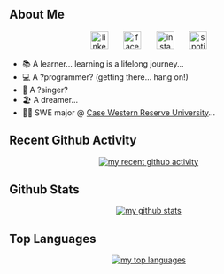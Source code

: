 ## About Me

<p align="center">
    <a href="https://www.linkedin.com/in/sue-nguyen-/"><img width="32px" alt="linkedin-logo" title="my linkedin" src="https://i.imgur.com/XUZw40U.png"/></a>
  &#8287;&#8287;&#8287;&#8287;&#8287;
  <a href="https://www.facebook.com/nhatthu242/"><img width="32px" alt="facebook-logo" title="my facebook" src="https://i.imgur.com/mjR9oaO.png"></a>
  &#8287;&#8287;&#8287;&#8287;&#8287;
  <a href="https://www.instagram.com/sueenguyenn/"><img width="32px" alt="instagram-logo" title="my instagram" src="https://i.imgur.com/HkEJ5K4.png"/></a>
  &#8287;&#8287;&#8287;&#8287;&#8287;
  <a href="https://open.spotify.com/user/314dmmw5cuxq4tvamzmjiglhllum"><img width="32px" alt="spotify-logo" title="my spotify" src="https://i.imgur.com/qvdqtsc.png"/></a>
</p>

- 📚 A learner... learning is a lifelong journey...
- 💻 A ?programmer? (getting there... hang on!)
- 🎤 A ?singer?
- 🏖️ A dreamer... 
- 👨‍🎓 SWE major @ [Case Western Reserve University](https://case.edu/)...

## Recent Github Activity

<p align="center">
  <a href="https://github.com/ashutosh00710/github-readme-activity-graph"><img alt="my recent github activity" src="https://denvercoder1-activity-graph.herokuapp.com/graph/?username=sue-nguyen&bg_color=0a304e&color=FFFFFF&line=F85D7F&point=FFFFFF&hide_border=true" /></a>
</p>

## Github Stats

<p align="center">
  <a href="https://github.com/anuraghazra/github-readme-stats"><img alt="my github stats" src="https://denvercoder1-github-readme-stats.vercel.app/api/?username=sue-nguyen&show_icons=true&include_all_commits=true&count_private=true&theme=react&hide_border=true&bg_color=0a304e&title_color=FFFFFF&icon_color=F85D7F" /></a>
</p>

## Top Languages

<p align="center">
  <a href="https://github.com/anuraghazra/github-readme-stats"><img alt="my top languages" src="https://github-readme-stats.vercel.app/api/top-langs/?username=sue-nguyen&langs_count=8&layout=compact&theme=react&hide_border=true&bg_color=0a304e&title_color=ffffff&icon_color=F8D866&hide=Jupyter%20Notebook" /></a>
</p>
